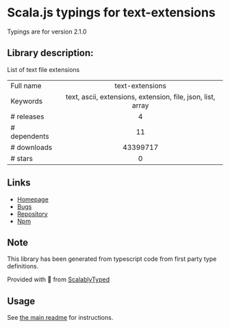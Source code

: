 
# Scala.js typings for text-extensions

Typings are for version 2.1.0

## Library description:
List of text file extensions

|                    |                 |
| ------------------ | :-------------: |
| Full name          | text-extensions |
| Keywords           | text, ascii, extensions, extension, file, json, list, array |
| # releases         | 4 |
| # dependents       | 11 |
| # downloads        | 43399717 |
| # stars            | 0 |

## Links
- [Homepage](https://github.com/sindresorhus/text-extensions#readme)
- [Bugs](https://github.com/sindresorhus/text-extensions/issues)
- [Repository](https://github.com/sindresorhus/text-extensions)
- [Npm](https://www.npmjs.com/package/text-extensions)
    


## Note
This library has been generated from typescript code from first party type definitions.

Provided with :purple_heart: from [ScalablyTyped](https://github.com/oyvindberg/ScalablyTyped)

## Usage
See [the main readme](../../readme.md) for instructions.


